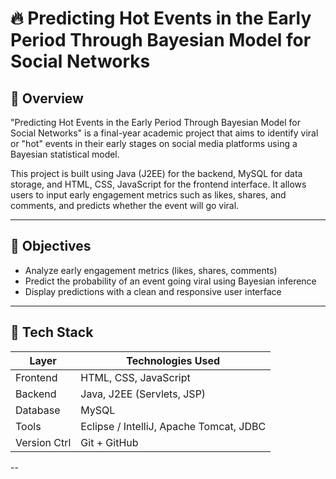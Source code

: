 # 🔥 Predicting Hot Events in the Early Period Through Bayesian Model for Social Networks

## 📌 Overview

"Predicting Hot Events in the Early Period Through Bayesian Model for Social Networks" is a final-year academic project that aims to identify viral or "hot" events in their early stages on social media platforms using a Bayesian statistical model. 

This project is built using Java (J2EE) for the backend, MySQL for data storage, and HTML, CSS, JavaScript for the frontend interface. It allows users to input early engagement metrics such as likes, shares, and comments, and predicts whether the event will go viral.

---

## 🎯 Objectives

- Analyze early engagement metrics (likes, shares, comments)
- Predict the probability of an event going viral using Bayesian inference
- Display predictions with a clean and responsive user interface

---

## 🧰 Tech Stack

| Layer        | Technologies Used                            |
|--------------|-----------------------------------------------|
| Frontend     | HTML, CSS, JavaScript                         |
| Backend      | Java, J2EE (Servlets, JSP)                    |
| Database     | MySQL                                         |
| Tools        | Eclipse / IntelliJ, Apache Tomcat, JDBC       |
| Version Ctrl | Git + GitHub                                  |

--

